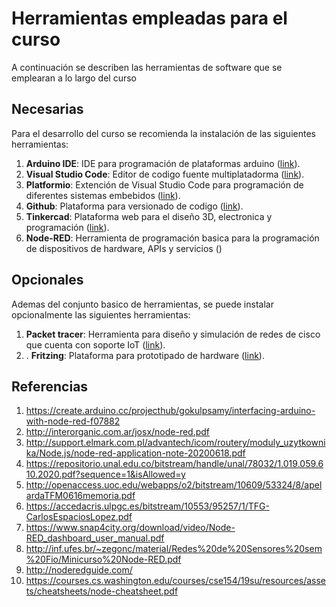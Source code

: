 # Herramientas empleadas para el curso

A continuación se describen las herramientas de software que se emplearan a lo largo del curso

## Necesarias

Para el desarrollo del curso se recomienda la instalación de las siguientes herramientas:

1. **Arduino IDE**: IDE para programación de plataformas arduino ([link](https://www.arduino.cc/en/software)).
2. **Visual Studio Code**: Editor de codigo fuente multiplatadorma ([link](https://code.visualstudio.com/)).
3. **Platformio**: Extención de Visual Studio Code para programación de diferentes sistemas embebidos ([link](https://marketplace.visualstudio.com/items?itemName=platformio.platformio-ide)).
4. **Github**: Plataforma para versionado de codigo ([link](https://github.com/)).
5. **Tinkercad**: Plataforma web para el diseño 3D, electronica y programación ([link](https://www.tinkercad.com/)).
7. **Node-RED**: Herramienta de programación basica para la programación de dispositivos de hardware, APIs y servicios ([](https://nodered.org/))

## Opcionales

Ademas del conjunto basico de herramientas, se puede instalar opcionalmente las siguientes herramientas:
1. **Packet tracer**: Herramienta para diseño y simulación de redes de cisco que cuenta con soporte IoT ([link](https://www.netacad.com/es/courses/packet-tracer)).
2. . **Fritzing**: Plataforma para prototipado de hardware ([link](https://fritzing.org/)).


## Referencias
1. https://create.arduino.cc/projecthub/gokulpsamy/interfacing-arduino-with-node-red-f07882
2. http://interorganic.com.ar/josx/node-red.pdf
3. http://support.elmark.com.pl/advantech/icom/routery/moduly_uzytkownika/Node.js/node-red-application-note-20200618.pdf
4. https://repositorio.unal.edu.co/bitstream/handle/unal/78032/1.019.059.610.2020.pdf?sequence=1&isAllowed=y
5. http://openaccess.uoc.edu/webapps/o2/bitstream/10609/53324/8/apelardaTFM0616memoria.pdf
6. https://accedacris.ulpgc.es/bitstream/10553/95257/1/TFG-CarlosEspaciosLopez.pdf
7. https://www.snap4city.org/download/video/Node-RED_dashboard_user_manual.pdf
8. http://inf.ufes.br/~zegonc/material/Redes%20de%20Sensores%20sem%20Fio/Minicurso%20Node-RED.pdf
9. http://noderedguide.com/
10. https://courses.cs.washington.edu/courses/cse154/19su/resources/assets/cheatsheets/node-cheatsheet.pdf

